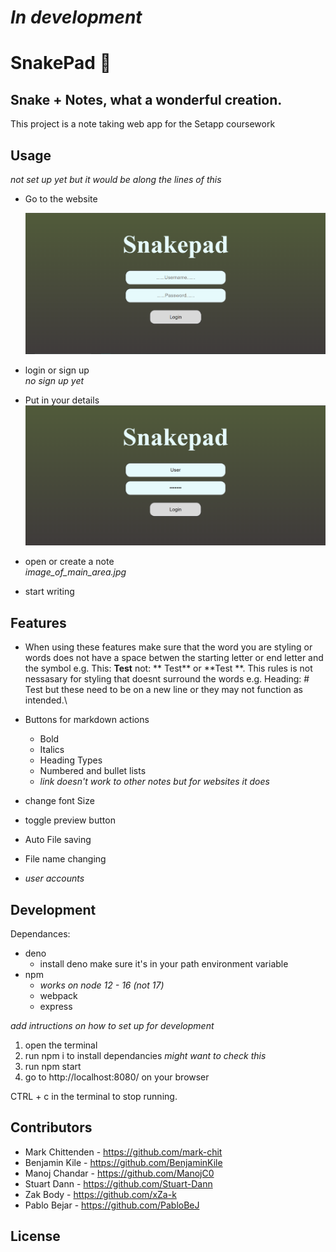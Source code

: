 # _In development_

# SnakePad 🐍

## Snake + Notes, what a wonderful creation.

This project is a note taking web app for the Setapp coursework

## Usage

_not set up yet but it would be along the lines of this_

- Go to the website

  ![login-page](/Documentation/Images/login%20page.png)

- login or sign up  
   _no sign up yet_
- Put in your details  
  ![loging-in](/Documentation/Images/details%20loging%20in.png)
- open or create a note  
  _image_of_main_area.jpg_
- start writing

## Features

- When using these features make sure that the word you are styling or words does not have a space betwen the starting letter or end letter and the symbol e.g. This: **Test** not: ** Test** or **Test **. This rules is not nessasary for styling that doesnt surround the words e.g. Heading: # Test but these need to be on a new line or they may not function as intended.\

- Buttons for markdown actions
  - Bold
  - Italics
  - Heading Types
  - Numbered and bullet lists
  - _link doesn't work to other notes but for websites it does_
- change font Size
- toggle preview button
- Auto File saving
- File name changing
- _user accounts_

## Development

Dependances:

- deno
  - install deno make sure it's in your path environment variable
- npm
  - _works on node 12 - 16 (not 17)_
  - webpack
  - express

_add intructions on how to set up for development_

1. open the terminal
2. run npm i
   to install dependancies _might want to check this_
3. run npm start
4. go to http://localhost:8080/ on your browser

CTRL + c in the terminal to stop running.

## Contributors

- Mark Chittenden - https://github.com/mark-chit
- Benjamin Kile - https://github.com/BenjaminKile
- Manoj Chandar - https://github.com/ManojC0
- Stuart Dann - https://github.com/Stuart-Dann
- Zak Body - https://github.com/xZa-k
- Pablo Bejar - https://github.com/PabloBeJ

## License
